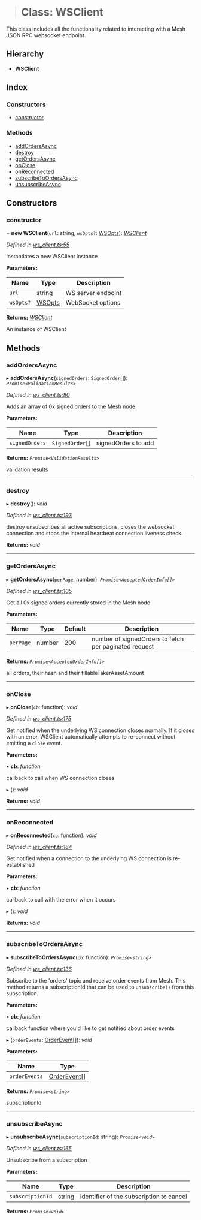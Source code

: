 > # Class: WSClient

This class includes all the functionality related to interacting with a Mesh JSON RPC
websocket endpoint.

## Hierarchy

* **WSClient**

## Index

### Constructors

* [constructor](_ws_client_.wsclient.md#constructor)

### Methods

* [addOrdersAsync](_ws_client_.wsclient.md#addordersasync)
* [destroy](_ws_client_.wsclient.md#destroy)
* [getOrdersAsync](_ws_client_.wsclient.md#getordersasync)
* [onClose](_ws_client_.wsclient.md#onclose)
* [onReconnected](_ws_client_.wsclient.md#onreconnected)
* [subscribeToOrdersAsync](_ws_client_.wsclient.md#subscribetoordersasync)
* [unsubscribeAsync](_ws_client_.wsclient.md#unsubscribeasync)

## Constructors

###  constructor

\+ **new WSClient**(`url`: string, `wsOpts?`: [WSOpts](../interfaces/_types_.wsopts.md)): *[WSClient](_ws_client_.wsclient.md)*

*Defined in [ws_client.ts:55](https://github.com/0xProject/0x-mesh/blob/9ff2bf1/rpc/clients/typescript/src/ws_client.ts#L55)*

Instantiates a new WSClient instance

**Parameters:**

Name | Type | Description |
------ | ------ | ------ |
`url` | string | WS server endpoint |
`wsOpts?` | [WSOpts](../interfaces/_types_.wsopts.md) | WebSocket options |

**Returns:** *[WSClient](_ws_client_.wsclient.md)*

An instance of WSClient

## Methods

###  addOrdersAsync

▸ **addOrdersAsync**(`signedOrders`: `SignedOrder`[]): *`Promise<ValidationResults>`*

*Defined in [ws_client.ts:80](https://github.com/0xProject/0x-mesh/blob/9ff2bf1/rpc/clients/typescript/src/ws_client.ts#L80)*

Adds an array of 0x signed orders to the Mesh node.

**Parameters:**

Name | Type | Description |
------ | ------ | ------ |
`signedOrders` | `SignedOrder`[] | signedOrders to add |

**Returns:** *`Promise<ValidationResults>`*

validation results

___

###  destroy

▸ **destroy**(): *void*

*Defined in [ws_client.ts:193](https://github.com/0xProject/0x-mesh/blob/9ff2bf1/rpc/clients/typescript/src/ws_client.ts#L193)*

destroy unsubscribes all active subscriptions, closes the websocket connection
and stops the internal heartbeat connection liveness check.

**Returns:** *void*

___

###  getOrdersAsync

▸ **getOrdersAsync**(`perPage`: number): *`Promise<AcceptedOrderInfo[]>`*

*Defined in [ws_client.ts:105](https://github.com/0xProject/0x-mesh/blob/9ff2bf1/rpc/clients/typescript/src/ws_client.ts#L105)*

Get all 0x signed orders currently stored in the Mesh node

**Parameters:**

Name | Type | Default | Description |
------ | ------ | ------ | ------ |
`perPage` | number | 200 | number of signedOrders to fetch per paginated request |

**Returns:** *`Promise<AcceptedOrderInfo[]>`*

all orders, their hash and their fillableTakerAssetAmount

___

###  onClose

▸ **onClose**(`cb`: function): *void*

*Defined in [ws_client.ts:175](https://github.com/0xProject/0x-mesh/blob/9ff2bf1/rpc/clients/typescript/src/ws_client.ts#L175)*

Get notified when the underlying WS connection closes normally. If it closes with an
error, WSClient automatically attempts to re-connect without emitting a `close` event.

**Parameters:**

▪ **cb**: *function*

callback to call when WS connection closes

▸ (): *void*

**Returns:** *void*

___

###  onReconnected

▸ **onReconnected**(`cb`: function): *void*

*Defined in [ws_client.ts:184](https://github.com/0xProject/0x-mesh/blob/9ff2bf1/rpc/clients/typescript/src/ws_client.ts#L184)*

Get notified when a connection to the underlying WS connection is re-established

**Parameters:**

▪ **cb**: *function*

callback to call with the error when it occurs

▸ (): *void*

**Returns:** *void*

___

###  subscribeToOrdersAsync

▸ **subscribeToOrdersAsync**(`cb`: function): *`Promise<string>`*

*Defined in [ws_client.ts:136](https://github.com/0xProject/0x-mesh/blob/9ff2bf1/rpc/clients/typescript/src/ws_client.ts#L136)*

Subscribe to the 'orders' topic and receive order events from Mesh. This method returns a
subscriptionId that can be used to `unsubscribe()` from this subscription.

**Parameters:**

▪ **cb**: *function*

callback function where you'd like to get notified about order events

▸ (`orderEvents`: [OrderEvent](../interfaces/_types_.orderevent.md)[]): *void*

**Parameters:**

Name | Type |
------ | ------ |
`orderEvents` | [OrderEvent](../interfaces/_types_.orderevent.md)[] |

**Returns:** *`Promise<string>`*

subscriptionId

___

###  unsubscribeAsync

▸ **unsubscribeAsync**(`subscriptionId`: string): *`Promise<void>`*

*Defined in [ws_client.ts:165](https://github.com/0xProject/0x-mesh/blob/9ff2bf1/rpc/clients/typescript/src/ws_client.ts#L165)*

Unsubscribe from a subscription

**Parameters:**

Name | Type | Description |
------ | ------ | ------ |
`subscriptionId` | string | identifier of the subscription to cancel  |

**Returns:** *`Promise<void>`*
